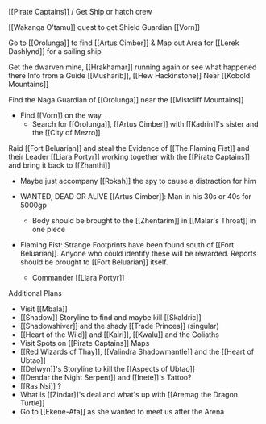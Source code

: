 [[Pirate Captains]] / Get Ship or hatch crew

[[Wakanga O’tamu]] quest to get Shield Guardian [[Vorn]]

Go to [[Orolunga]] to find [[Artus Cimber]] & Map out Area for [[Lerek Dashlynd]]  for a sailing ship

Get the dwarven mine, [[Hrakhamar]] running again or see what happened there
Info from a Guide [[Musharib]], [[Hew Hackinstone]]
Near [[Kobold Mountains]]

Find the Naga Guardian of [[Orolunga]] near the [[Mistcliff Mountains]]
- Find [[Vorn]] on the way
	- Search for [[Orolunga]], [[Artus Cimber]] with [[Kadrin]]'s sister and the [[City of Mezro]]

Raid [[Fort Beluarian]] and steal the Evidence of [[The Flaming Fist]] and their Leader [[Liara Portyr]] working together with the [[Pirate Captains]] and bring it back to [[Zhanthi]]
- Maybe just accompany [[Rokah]] the spy to cause a distraction for him


- WANTED, DEAD OR ALIVE [[Artus Cimber]]: Man in his 30s or 40s for 5000gp
	- Body should be brought to the [[Zhentarim]] in [[Malar's Throat]] in one piece
- Flaming Fist: Strange Footprints have been found south of [[Fort Beluarian]]. Anyone who could identify these will be rewarded. Reports should be brought to [[Fort Beluarian]] itself.
	- Commander [[Liara Portyr]]


Additional Plans
- Visit [[Mbala]]
- [[Shadow]] Storyline to find and maybe kill [[Skaldric]]
- [[Shadowshiver]] and the shady [[Trade Princes]] (singular)
- [[Heart of the Wild]] and [[Kairi]], [[Kwalu]] and the Goliaths
- Visit Spots on [[Pirate Captains]] Maps
- [[Red Wizards of Thay]], [[Valindra Shadowmantle]] and the [[Heart of Ubtao]]
- [[Delwyn]]'s Storyline to kill the [[Aspects of Ubtao]]
- [[Dendar the Night Serpent]] and [[Inete]]'s Tattoo?
- [[Ras Nsi]] ?
- What is [[Zindar]]'s deal and what's up with [[Aremag the Dragon Turtle]]
- Go to [[Ekene-Afa]] as she wanted to meet us after the Arena